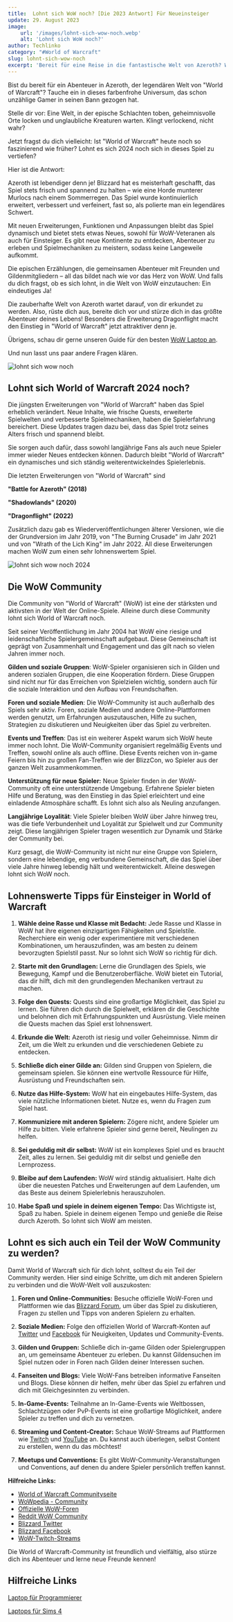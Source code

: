 ```yaml
---
title:  Lohnt sich WoW noch? [Die 2023 Antwort] Für Neueinsteiger
update: 29. August 2023
image:
    url: '/images/lohnt-sich-wow-noch.webp' 
    alt: 'Lohnt sich WoW noch?'
author: Techlinko
category: "#World of Warcraft"
slug: lohnt-sich-wow-noch
excerpt: 'Bereit für eine Reise in die fantastische Welt von Azeroth? Wir tauchen ein in das bunte Universum von "World of Warcraft" - dem Spiel, das Generationen von Gamern in seinen Bann gezogen hat.'
---
```


Bist du bereit für ein Abenteuer in Azeroth, der legendären Welt von "World of Warcraft"? Tauche ein in dieses farbenfrohe Universum, das schon unzählige Gamer in seinen Bann gezogen hat.

Stelle dir vor: Eine Welt, in der epische Schlachten toben, geheimnisvolle Orte locken und unglaubliche Kreaturen warten. Klingt verlockend, nicht wahr?

Jetzt fragst du dich vielleicht: Ist "World of Warcraft" heute noch so faszinierend wie früher? Lohnt es sich 2024 noch sich in dieses Spiel zu vertiefen?

Hier ist die Antwort: 

Azeroth ist lebendiger denn je! Blizzard hat es meisterhaft geschafft, das Spiel stets frisch und spannend zu halten – wie eine Horde munterer Murlocs nach einem Sommerregen. Das Spiel wurde kontinuierlich erweitert, verbessert und verfeinert, fast so, als polierte man ein legendäres Schwert.

Mit neuen Erweiterungen, Funktionen und Anpassungen bleibt das Spiel dynamisch und bietet stets etwas Neues, sowohl für WoW-Veteranen als auch für Einsteiger. Es gibt neue Kontinente zu entdecken, Abenteuer zu erleben und Spielmechaniken zu meistern, sodass keine Langeweile aufkommt.

Die epischen Erzählungen, die gemeinsamen Abenteuer mit Freunden und Gildenmitgliedern – all das bildet nach wie vor das Herz von WoW. Und falls du dich fragst, ob es sich lohnt, in die Welt von WoW einzutauchen: Ein eindeutiges Ja!

Die zauberhafte Welt von Azeroth wartet darauf, von dir erkundet zu werden. Also, rüste dich aus, bereite dich vor und stürze dich in das größte Abenteuer deines Lebens! Besonders die Erweiterung Dragonflight macht den Einstieg in "World of Warcraft" jetzt attraktiver denn je.

Übrigens, schau dir gerne unseren Guide für den besten <a href="/geeigneter-laptop-wow/">WoW Laptop an</a>.

Und nun lasst uns paar andere Fragen klären.

<img src="/images/lohnt-sich-wow-noch-2024.webp" alt="lohnt sich wow noch">

## Lohnt sich World of Warcraft 2024 noch?

Die jüngsten Erweiterungen von "World of Warcraft" haben das Spiel erheblich verändert. Neue Inhalte, wie frische Quests, erweiterte Spielwelten und verbesserte Spielmechaniken, haben die Spielerfahrung bereichert. Diese Updates tragen dazu bei, dass das Spiel trotz seines Alters frisch und spannend bleibt. 

Sie sorgen auch dafür, dass sowohl langjährige Fans als auch neue Spieler immer wieder Neues entdecken können. Dadurch bleibt "World of Warcraft" ein dynamisches und sich ständig weiterentwickelndes Spielerlebnis.

Die letzten Erweiterungen von "World of Warcraft" sind

**"Battle for Azeroth" (2018)**

**"Shadowlands" (2020)**

**"Dragonflight" (2022)**

Zusätzlich dazu gab es Wiederveröffentlichungen älterer Versionen, wie die der Grundversion im Jahr 2019, von "The Burning Crusade" im Jahr 2021 und von "Wrath of the Lich King" im Jahr 2022. All diese Erweiterungen machen WoW zum einen sehr lohnenswertem Spiel.

<img src="/images/lohnt-sich-wow-noch-2024-2.webp" alt="lohnt sich wow noch 2024">

## Die WoW Community

Die Community von "World of Warcraft" (WoW) ist eine der stärksten und aktivsten in der Welt der Online-Spiele. Alleine durch diese Community lohnt sich World of Warcraft noch.

Seit seiner Veröffentlichung im Jahr 2004 hat WoW eine riesige und leidenschaftliche Spielergemeinschaft aufgebaut. Diese Gemeinschaft ist geprägt von Zusammenhalt und Engagement und das gilt nach so vielen Jahren immer noch.

**Gilden und soziale Gruppen**: WoW-Spieler organisieren sich in Gilden und anderen sozialen Gruppen, die eine Kooperation fördern. Diese Gruppen sind nicht nur für das Erreichen von Spielzielen wichtig, sondern auch für die soziale Interaktion und den Aufbau von Freundschaften.

**Foren und soziale Medien**: Die WoW-Community ist auch außerhalb des Spiels sehr aktiv. Foren, soziale Medien und andere Online-Plattformen werden genutzt, um Erfahrungen auszutauschen, Hilfe zu suchen, Strategien zu diskutieren und Neuigkeiten über das Spiel zu verbreiten.

**Events und Treffen**: Das ist ein weiterer Aspekt warum sich WoW heute immer noch lohnt. Die WoW-Community organisiert regelmäßig Events und Treffen, sowohl online als auch offline. Diese Events reichen von in-game Feiern bis hin zu großen Fan-Treffen wie der BlizzCon, wo Spieler aus der ganzen Welt zusammenkommen.

**Unterstützung für neue Spieler:** Neue Spieler finden in der WoW-Community oft eine unterstützende Umgebung. Erfahrene Spieler bieten Hilfe und Beratung, was den Einstieg in das Spiel erleichtert und eine einladende Atmosphäre schafft. Es lohnt sich also als Neuling anzufangen.

**Langjährige Loyalität**: Viele Spieler bleiben WoW über Jahre hinweg treu, was die tiefe Verbundenheit und Loyalität zur Spielwelt und zur Community zeigt. Diese langjährigen Spieler tragen wesentlich zur Dynamik und Stärke der Community bei.

Kurz gesagt, die WoW-Community ist nicht nur eine Gruppe von Spielern, sondern eine lebendige, eng verbundene Gemeinschaft, die das Spiel über viele Jahre hinweg lebendig hält und weiterentwickelt. Alleine deswegen lohnt sich WoW noch.

## Lohnenswerte Tipps für Einsteiger in World of Warcraft

1. **Wähle deine Rasse und Klasse mit Bedacht:** 
   Jede Rasse und Klasse in WoW hat ihre eigenen einzigartigen Fähigkeiten und Spielstile. Recherchiere ein wenig oder experimentiere mit verschiedenen Kombinationen, um herauszufinden, was am besten zu deinem bevorzugten Spielstil passt. Nur so lohnt sich WoW so richtig für dich.

2. **Starte mit den Grundlagen:** 
   Lerne die Grundlagen des Spiels, wie Bewegung, Kampf und die Benutzeroberfläche. WoW bietet ein Tutorial, das dir hilft, dich mit den grundlegenden Mechaniken vertraut zu machen.

3. **Folge den Quests:** 
   Quests sind eine großartige Möglichkeit, das Spiel zu lernen. Sie führen dich durch die Spielwelt, erklären dir die Geschichte und belohnen dich mit Erfahrungspunkten und Ausrüstung. Viele meinen die Quests machen das Spiel erst lohnenswert.

4. **Erkunde die Welt:** 
   Azeroth ist riesig und voller Geheimnisse. Nimm dir Zeit, um die Welt zu erkunden und die verschiedenen Gebiete zu entdecken.

5. **Schließe dich einer Gilde an:** 
   Gilden sind Gruppen von Spielern, die gemeinsam spielen. Sie können eine wertvolle Ressource für Hilfe, Ausrüstung und Freundschaften sein.

6. **Nutze das Hilfe-System:** 
   WoW hat ein eingebautes Hilfe-System, das viele nützliche Informationen bietet. Nutze es, wenn du Fragen zum Spiel hast.

7. **Kommuniziere mit anderen Spielern:** 
   Zögere nicht, andere Spieler um Hilfe zu bitten. Viele erfahrene Spieler sind gerne bereit, Neulingen zu helfen.

8. **Sei geduldig mit dir selbst:** 
   WoW ist ein komplexes Spiel und es braucht Zeit, alles zu lernen. Sei geduldig mit dir selbst und genieße den Lernprozess.

9. **Bleibe auf dem Laufenden:** 
   WoW wird ständig aktualisiert. Halte dich über die neuesten Patches und Erweiterungen auf dem Laufenden, um das Beste aus deinem Spielerlebnis herauszuholen.

10. **Habe Spaß und spiele in deinem eigenen Tempo:** 
    Das Wichtigste ist, Spaß zu haben. Spiele in deinem eigenen Tempo und genieße die Reise durch Azeroth. So lohnt sich WoW am meisten.


## Lohnt es sich auch ein Teil der WoW Community zu werden?

Damit World of Warcraft sich für dich lohnt, solltest du ein Teil der Community werden. Hier sind einige Schritte, um dich mit anderen Spielern zu verbinden und die WoW-Welt voll auszukosten:

1. **Foren und Online-Communities:** Besuche offizielle WoW-Foren und Plattformen wie das [Blizzard Forum](https://eu.forums.blizzard.com/de/wow/), um über das Spiel zu diskutieren, Fragen zu stellen und Tipps von anderen Spielern zu erhalten.

2. **Soziale Medien:** Folge den offiziellen World of Warcraft-Konten auf [Twitter](https://twitter.com/warcraft_de) und [Facebook](https://www.facebook.com/warcraftDE/) für Neuigkeiten, Updates und Community-Events.

3. **Gilden und Gruppen:** Schließe dich in-game Gilden oder Spielergruppen an, um gemeinsame Abenteuer zu erleben. Du kannst Gildensuchen im Spiel nutzen oder in Foren nach Gilden deiner Interessen suchen.

4. **Fanseiten und Blogs:** Viele WoW-Fans betreiben informative Fanseiten und Blogs. Diese können dir helfen, mehr über das Spiel zu erfahren und dich mit Gleichgesinnten zu verbinden.

5. **In-Game-Events:** Teilnahme an In-Game-Events wie Weltbossen, Schlachtzügen oder PvP-Events ist eine großartige Möglichkeit, andere Spieler zu treffen und dich zu vernetzen.

6. **Streaming und Content-Creator:** Schaue WoW-Streams auf Plattformen wie [Twitch](https://www.twitch.tv/directory/game/World%20of%20Warcraft) und [YouTube](https://www.youtube.com/results?search_query=world+of+warcraft) an. Du kannst auch überlegen, selbst Content zu erstellen, wenn du das möchtest!

7. **Meetups und Conventions:** Es gibt WoW-Community-Veranstaltungen und Conventions, auf denen du andere Spieler persönlich treffen kannst.

**Hilfreiche Links:**

- [World of Warcraft Communityseite](https://worldofwarcraft.com/de-de/community)
- [WoWpedia - Community](https://wowpedia.fandom.com/wiki/Community)
- [Offizielle WoW-Foren](https://eu.forums.blizzard.com/de/wow/)
- [Reddit WoW Community](https://www.reddit.com/r/wow/)
- [Blizzard Twitter](https://twitter.com/warcraft_de)
- [Blizzard Facebook](https://www.facebook.com/warcraftDE/)
- [WoW-Twitch-Streams](https://www.twitch.tv/directory/game/World%20of%20Warcraft)

Die World of Warcraft-Community ist freundlich und vielfältig, also stürze dich ins Abenteuer und lerne neue Freunde kennen! 



## Hilfreiche Links

[Laptop für Programmierer](/laptop-programmierer)

[Laptops für Sims 4](/laptops-fuer-sims-4)